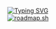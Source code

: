 [![Typing SVG](https://readme-typing-svg.demolab.com?font=Fira+Code&pause=1000&multiline=true&width=435&lines=Hey%2C+I'm+ozu;A+software+%26+web+developer)](https://git.io/typing-svg)
<br>
[![roadmap.sh](https://roadmap.sh/card/wide/66e083d3ee0aa6b85176eafd?variant=dark)](https://roadmap.sh)
